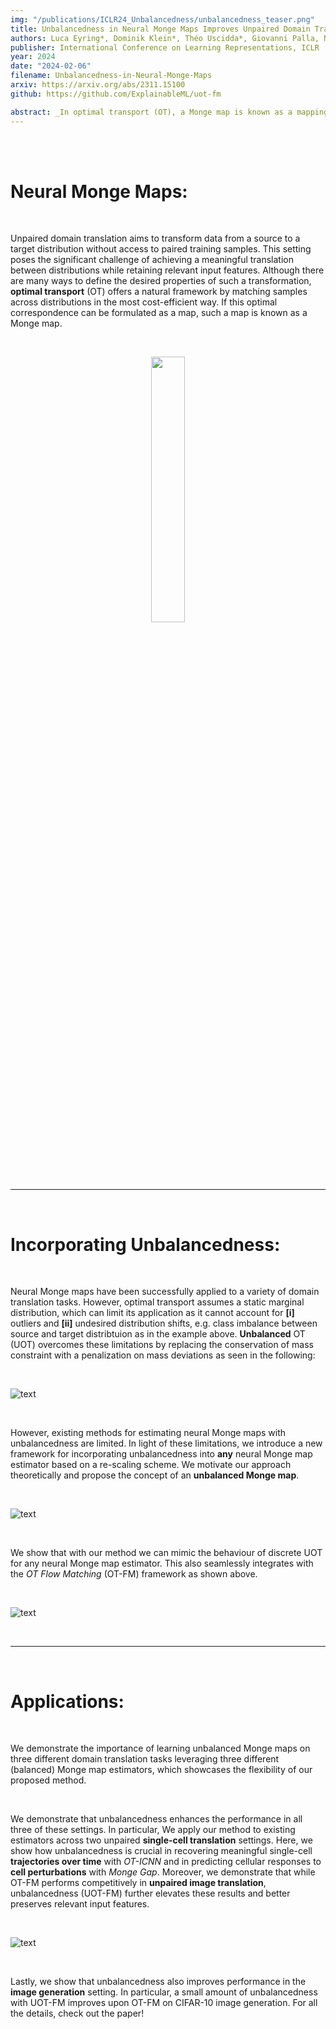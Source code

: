 ```yaml
---
img: "/publications/ICLR24_Unbalancedness/unbalancedness_teaser.png"
title: Unbalancedness in Neural Monge Maps Improves Unpaired Domain Translation 
authors: Luca Eyring*, Dominik Klein*, Théo Uscidda*, Giovanni Palla, Niki Kilbertus, Zeynep Akata, Fabian Theis
publisher: International Conference on Learning Representations, ICLR
year: 2024
date: "2024-02-06"
filename: Unbalancedness-in-Neural-Monge-Maps
arxiv: https://arxiv.org/abs/2311.15100
github: https://github.com/ExplainableML/uot-fm

abstract: _In optimal transport (OT), a Monge map is known as a mapping that transports a source distribution to a target distribution in the most cost-efficient way. Recently, multiple neural estimators for Monge maps have been developed and applied in diverse unpaired domain translation tasks, e.g. in single-cell biology and computer vision. However, the classic OT framework enforces mass conservation, which makes it prone to outliers and limits its applicability in real-world scenarios. The latter can be particularly harmful in OT domain translation tasks, where the relative position of a sample within a distribution is explicitly taken into account. While unbalanced OT tackles this challenge in the discrete setting, its integration into neural Monge map estimators has received limited attention. We propose a theoretically grounded method to incorporate unbalancedness into **any** Monge map estimator. We improve existing estimators to model cell trajectories over time and to predict cellular responses to perturbations. Moreover, our approach seamlessly integrates with the OT flow matching (OT-FM) framework. While we show that OT-FM performs competitively in image translation, we further improve performance by incorporating unbalancedness (UOT-FM), which better preserves relevant features. We hence establish UOT-FM as a principled method for unpaired image translation._
---
```


</br>

</br>

# Neural Monge Maps:   

</br>

Unpaired domain translation aims to transform data from a source to a target distribution without access to paired training samples. This setting poses the significant challenge of achieving a meaningful translation between distributions while retaining relevant input features. Although there are many ways to define the desired properties of such a transformation, **optimal transport** (OT) offers a natural framework by matching samples across distributions in the most cost-efficient way. If this optimal correspondence can be formulated as a map, such a map is known as a Monge map.


</br>

<p align="center" width="100%">
    <img width="33%" src="/publications/ICLR24_Unbalancedness/motivation_1.png">
</p>

</br>

---

</br>

# Incorporating Unbalancedness:   

</br>

Neural Monge maps have been successfully applied to a variety of domain translation tasks. However, optimal transport assumes a static marginal distribution, which can limit its application as it cannot account for **[i]** outliers and **[ii]** undesired distribution shifts, e.g. class imbalance between source and target distribtuion as in the example above. **Unbalanced** OT (UOT) overcomes these limitations by replacing the conservation of mass constraint with a penalization on mass deviations as seen in the following:

</br>

![text](/publications/ICLR24_Unbalancedness/motivation_2.png)

</br>

However, existing methods for estimating neural Monge maps with unbalancedness are limited. In light of these limitations, we introduce a new framework for incorporating unbalancedness into **any** neural Monge map estimator based on a re-scaling scheme. We motivate our approach theoretically and propose the concept of an **unbalanced Monge map**.

</br>

![text](/publications/ICLR24_Unbalancedness/motivation_3.png)

</br>

We show that with our method we can mimic the behaviour of discrete UOT for any neural Monge map estimator. This also seamlessly integrates with the _OT Flow Matching_ (OT-FM) framework as shown above.

</br>

![text](/publications/ICLR24_Unbalancedness/unbalancedness_teaser.png)

</br>

---

</br>

# Applications:   

</br>

We demonstrate the importance of learning unbalanced Monge maps on three different domain translation tasks leveraging three different (balanced) Monge map estimators, which showcases the flexibility of our proposed method.

</br>

We demonstrate that unbalancedness enhances the performance in all three of these settings. In particular, We apply our method to existing estimators across two unpaired __single-cell translation__ settings. Here, we show how unbalancedness is crucial in recovering meaningful single-cell __trajectories over time__ with _OT-ICNN_ and in predicting cellular responses to __cell perturbations__ with _Monge Gap_. Moreover, we demonstrate that while OT-FM performs competitively in __unpaired image translation__, unbalancedness (UOT-FM) further elevates these results and better preserves relevant input features.

</br>

![text](/publications/ICLR24_Unbalancedness/celeba256_samples.png)

</br>

Lastly, we show that unbalancedness also improves performance in the __image generation__ setting. In particular, a small amount of unbalancedness with UOT-FM improves upon OT-FM on CIFAR-10 image generation. For all the details, check out the paper!